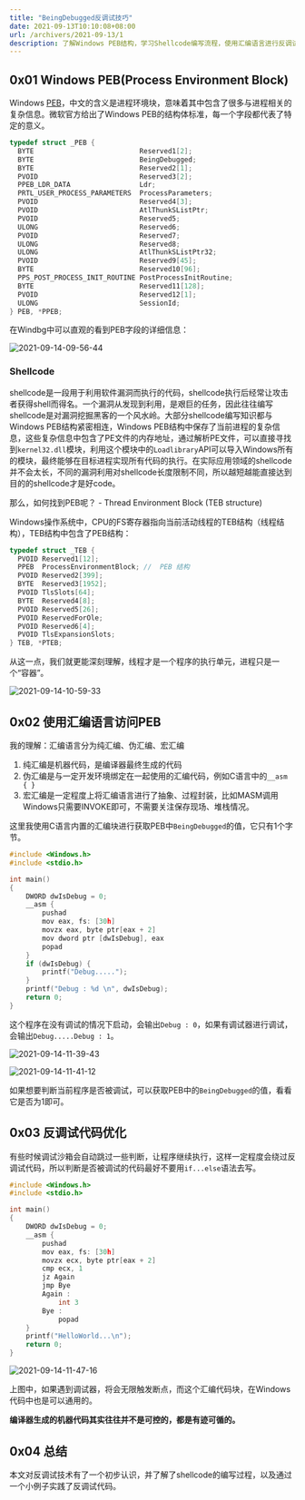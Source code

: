 ```yaml
---
title: "BeingDebugged反调试技巧"
date: 2021-09-13T10:10:08+08:00
url: /archivers/2021-09-13/1
description: 了解Windows PEB结构，学习Shellcode编写流程，使用汇编语言进行反调试检测
---
```


## 0x01 Windows PEB(Process Environment Block)

Windows [PEB](https://docs.microsoft.com/en-us/windows/win32/api/winternl/ns-winternl-peb)，中文的含义是进程环境块，意味着其中包含了很多与进程相关的复杂信息。微软官方给出了Windows PEB的结构体标准，每一个字段都代表了特定的意义。

```c
typedef struct _PEB {
  BYTE                          Reserved1[2];
  BYTE                          BeingDebugged;
  BYTE                          Reserved2[1];
  PVOID                         Reserved3[2];
  PPEB_LDR_DATA                 Ldr;
  PRTL_USER_PROCESS_PARAMETERS  ProcessParameters;
  PVOID                         Reserved4[3];
  PVOID                         AtlThunkSListPtr;
  PVOID                         Reserved5;
  ULONG                         Reserved6;
  PVOID                         Reserved7;
  ULONG                         Reserved8;
  ULONG                         AtlThunkSListPtr32;
  PVOID                         Reserved9[45];
  BYTE                          Reserved10[96];
  PPS_POST_PROCESS_INIT_ROUTINE PostProcessInitRoutine;
  BYTE                          Reserved11[128];
  PVOID                         Reserved12[1];
  ULONG                         SessionId;
} PEB, *PPEB;
```
在Windbg中可以直观的看到PEB字段的详细信息：

![2021-09-14-09-56-44](https://images.payloads.online/bb618174-4f5f-11ec-b63c-00d861bf4abb.png)

### Shellcode

shellcode是一段用于利用软件漏洞而执行的代码，shellcode执行后经常让攻击者获得shell而得名。一个漏洞从发现到利用，是艰巨的任务，因此往往编写shellcode是对漏洞挖掘黑客的一个风水岭。大部分shellcode编写知识都与Windows PEB结构紧密相连，Windows PEB结构中保存了当前进程的复杂信息，这些复杂信息中包含了PE文件的内存地址，通过解析PE文件，可以直接寻找到`kernel32.dll`模块，利用这个模块中的`Loadlibrary`API可以导入Windows所有的模块，最终能够在目标进程实现所有代码的执行。在实际应用领域的shellcode并不会太长，不同的漏洞利用对shellcode长度限制不同，所以越短越能直接达到目的的shellcode才是好code。

那么，如何找到PEB呢？ - Thread Environment Block (TEB structure)

Windows操作系统中，CPU的FS寄存器指向当前活动线程的TEB结构（线程结构），TEB结构中包含了PEB结构：

```c
typedef struct _TEB {
  PVOID Reserved1[12];
  PPEB  ProcessEnvironmentBlock; //  PEB 结构
  PVOID Reserved2[399];
  BYTE  Reserved3[1952];
  PVOID TlsSlots[64];
  BYTE  Reserved4[8];
  PVOID Reserved5[26];
  PVOID ReservedForOle;
  PVOID Reserved6[4];
  PVOID TlsExpansionSlots;
} TEB, *PTEB;
```

从这一点，我们就更能深刻理解，线程才是一个程序的执行单元，进程只是一个“容器”。

![2021-09-14-10-59-33](https://images.payloads.online/bbc1ed02-4f5f-11ec-a5ba-00d861bf4abb.png)

## 0x02 使用汇编语言访问PEB


我的理解：汇编语言分为纯汇编、伪汇编、宏汇编

1. 纯汇编是机器代码，是编译器最终生成的代码
2. 伪汇编是与一定开发环境绑定在一起使用的汇编代码，例如C语言中的`__asm { }`
3. 宏汇编是一定程度上将汇编语言进行了抽象、过程封装，比如MASM调用Windows只需要INVOKE即可，不需要关注保存现场、堆栈情况。


这里我使用C语言内置的汇编块进行获取PEB中`BeingDebugged`的值，它只有1个字节。

```c
#include <Windows.h>
#include <stdio.h>

int main()
{
	DWORD dwIsDebug = 0;
	__asm {
		pushad
		mov eax, fs: [30h]
		movzx eax, byte ptr[eax + 2]
		mov dword ptr [dwIsDebug], eax
		popad
	}
	if (dwIsDebug) {
		printf("Debug.....");
	}
	printf("Debug : %d \n", dwIsDebug);
	return 0;
}
```

这个程序在没有调试的情况下启动，会输出`Debug : 0`，如果有调试器进行调试，会输出`Debug.....Debug : 1`。

![2021-09-14-11-39-43](https://images.payloads.online/bc04433c-4f5f-11ec-9b23-00d861bf4abb.png)

![2021-09-14-11-41-12](https://images.payloads.online/bc3d6432-4f5f-11ec-a05e-00d861bf4abb.png)

如果想要判断当前程序是否被调试，可以获取PEB中的`BeingDebugged`的值，看看它是否为1即可。


## 0x03 反调试代码优化

有些时候调试沙箱会自动跳过一些判断，让程序继续执行，这样一定程度会绕过反调试代码，所以判断是否被调试的代码最好不要用`if...else`语法去写。

```c
#include <Windows.h>
#include <stdio.h>

int main()
{
	DWORD dwIsDebug = 0;
    __asm {
        pushad
        mov eax, fs: [30h]
        movzx ecx, byte ptr[eax + 2]
        cmp ecx, 1
        jz Again
        jmp Bye
        Again :
            int 3
        Bye :
            popad
    }
    printf("HelloWorld...\n");
	return 0;
}
```

![2021-09-14-11-47-16](https://images.payloads.online/bc78a042-4f5f-11ec-a0c6-00d861bf4abb.png)

上图中，如果遇到调试器，将会无限触发断点，而这个汇编代码块，在Windows代码中也是可以通用的。

**编译器生成的机器代码其实往往并不是可控的，都是有迹可循的。**


## 0x04 总结

本文对反调试技术有了一个初步认识，并了解了shellcode的编写过程，以及通过一个小例子实践了反调试代码。